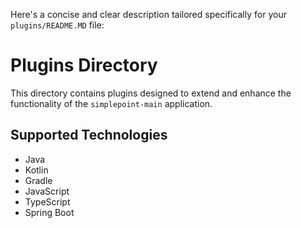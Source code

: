 Here's a concise and clear description tailored specifically for your `plugins/README.MD` file:

# Plugins Directory

This directory contains plugins designed to extend and enhance the functionality of the `simplepoint-main` application.

## Supported Technologies

- Java
- Kotlin
- Gradle
- JavaScript
- TypeScript
- Spring Boot
